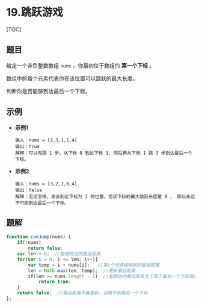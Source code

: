 # 19.跳跃游戏

[TOC]

## 题目

给定一个非负整数数组 `nums` ，你最初位于数组的 **第一个下标** 。

数组中的每个元素代表你在该位置可以跳跃的最大长度。

判断你是否能够到达最后一个下标。



## 示例

- **示例1**

  ```
  输入：nums = [2,3,1,1,4]
  输出：true
  解释：可以先跳 1 步，从下标 0 到达下标 1, 然后再从下标 1 跳 3 步到达最后一个下标。
  ```

- **示例2**

  ```
  输入：nums = [3,2,1,0,4]
  输出：false
  解释：无论怎样，总会到达下标为 3 的位置。但该下标的最大跳跃长度是 0 ， 所以永远不可能到达最后一个下标。
  ```



## 题解

```js
function canJump(nums) {
    if(!nums)
        return false;
    var len = 0;  //能够到达的最远距离
    for(var i = 0; i <= len; i++){
        var temp = i + nums[i];   //第i个元素能跳到的最远距离
        len = Math.max(len, temp);  //更新最远距离
        if(len >= nums.length - 1)  //能到达的最远距离大于等于最后一个下标就说明能跳到
            return true;
    }
    return false;  //最远距离不再更新，且跳不到最后一个下标
};
```

